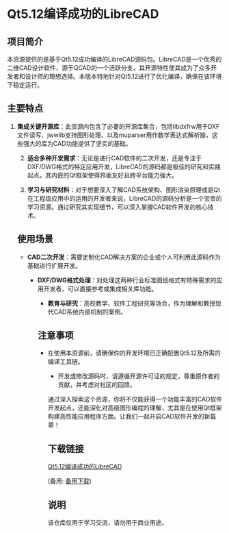 # Qt5.12编译成功的LibreCAD

## 项目简介

本资源提供的是基于Qt5.12成功编译的LibreCAD源码包。LibreCAD是一个优秀的二维CAD设计软件，源于QCAD的一个活跃分支，其开源特性使其成为了众多开发者和设计师的理想选择。本版本特地针对Qt5.12进行了优化编译，确保在该环境下稳定运行。

## 主要特点

1. **集成关键开源库**：此资源内包含了必要的开源库集合，包括libdxfrw用于DXF文件读写、jwwlib支持图形处理、以及muparser用作数学表达式解析器，这些强大的库为CAD功能提供了坚实的基础。

   2. **适合多种开发需求**：无论是进行CAD软件的二次开发，还是专注于DXF/DWG格式的特定应用开发，LibreCAD的源码都是极佳的研究和实践起点。其内嵌的Qt框架使得界面友好且跨平台能力强大。

   3. **学习与研究材料**：对于想要深入了解CAD系统架构、图形渲染原理或是Qt在工程级应用中的运用的开发者来说，LibreCAD的源码分析是一个宝贵的学习资源。通过研究其实现细节，可以深入掌握CAD软件开发的核心技术。

   ## 使用场景

   - **CAD二次开发**：需要定制化CAD解决方案的企业或个人可利用此源码作为基础进行扩展开发。

     - **DXF/DWG格式处理**：对处理这两种行业标准图纸格式有特殊需求的应用开发者，可以直接参考或集成相关库功能。

       - **教育与研究**：高校教学、软件工程研究等场合，作为理解和教授现代CAD系统内部机制的案例。

       ## 注意事项

       - 在使用本资源前，请确保你的开发环境已正确配置Qt5.12及所需的编译工具链。

         - 开发或修改源码时，请遵循开源许可证的规定，尊重原作者的贡献，并考虑对社区的回馈。

         通过深入探索这个资源，你将不仅能获得一个功能丰富的CAD软件开发起点，还能深化对高级图形编程的理解，尤其是在使用Qt框架构建高性能应用程序方面。让我们一起开启CAD软件开发的新篇章！

         ## 下载链接
         [Qt5.12编译成功的LibreCAD](https://pan.quark.cn/s/7de0e4cd9591) 

         (备用: [备用下载](https://pan.baidu.com/s/1pEDi0MDQU3tYqZLo3u5peQ?pwd=1rwm))

         ## 说明

         该仓库仅用于学习交流，请勿用于商业用途。
